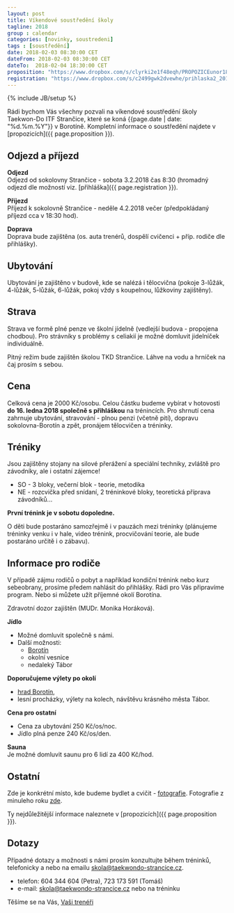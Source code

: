 ```yaml
---
layout: post
title: Víkendové soustředění školy
tagline: 2018
group : calendar
categories: [novinky, soustredeni]
tags : [soustředění]
date: 2018-02-03 08:30:00 CET
dateFrom: 2018-02-03 08:30:00 CET
dateTo:  2018-02-04 18:30:00 CET
proposition: "https://www.dropbox.com/s/clyrki2e1f48eqh/PROPOZICEunor18.pdf?dl=0"
registration: "https://www.dropbox.com/s/c2499gwk2dvewhe/prihlaska2_2018.pdf?dl=0"
---
```

{% include JB/setup %}

Rádi bychom Vás všechny pozvali na víkendové soustředění školy Taekwon-Do ITF Strančice, které se koná {{page.date | date: "%d.%m.%Y"}} v Borotíně.
Kompletní informace o soustředění najdete v [propozicích]({{ page.proposition }}).

## Odjezd a příjezd

**Odjezd**  
Odjezd od sokolovny Strančice - sobota 3.2.2018 čas 8:30 (hromadný odjezd dle možností viz. [přihláška]({{ page.registration }}).

**Příjezd**  
Příjezd k sokolovně Strančice - neděle 4.2.2018 večer (předpokládaný příjezd cca v 18:30 hod).

**Doprava**  
Doprava bude zajištěna (os. auta trenérů, dospělí cvičenci + příp. rodiče dle přihlášky).

## Ubytování

Ubytování je zajištěno v budově, kde se nalézá i tělocvična (pokoje
3-lůžák, 4-lůžák, 5-lůžák, 6-lůžák, pokoj vždy s koupelnou, lůžkoviny
zajištěny).

## Strava

Strava ve formě plné penze ve školní jídelně (vedlejší budova - propojena chodbou).
Pro strávníky s problémy s celiakií je možné domluvit jidelníček individuálně.

Pitný režim bude zajištěn školou TKD Strančice. Láhve na vodu a hrníček na
čaj prosím s sebou.

## Cena

Celková cena je 2000 Kč/osobu. Celou částku budeme vybírat v hotovosti **do 16. ledna 2018 společně s přihláškou** na trénincích.
Pro shrnutí cena zahrnuje ubytování, stravování - plnou penzi (včetně pití), dopravu sokolovna-Borotín a zpět, pronájem tělocvičen a tréninky.

## Tréniky

Jsou zajištěny stojany na silové přerážení a speciální techniky, zvláště pro závodníky, ale i ostatní zájemce!

- SO - 3 bloky, večerní blok - teorie, metodika
- NE - rozcvička před snídaní, 2 tréninkové bloky, teoretická příprava závodníků... 

**První trénink je v sobotu dopoledne.**

O děti bude postaráno samozřejmě i v pauzách mezi tréninky (plánujeme
tréninky venku i v hale, video trénink, procvičování teorie, ale bude
postaráno určitě i o zábavu).

## Informace pro rodiče

V případě zájmu rodičů o pobyt a například kondiční trénink nebo kurz sebeobrany, prosíme předem
nahlásit do přihlášky. Rádi pro Vás připravíme program. Nebo si můžete užít příjemné okolí
Borotína.

Zdravotní dozor zajištěn (MUDr. Monika Horáková).

**Jídlo**  
- Možné domluvit společně s námi.
- Další možnosti:
  - [Borotín](http://www.borotin.cz/hostinec-u-kostela/)
  - okolní vesnice
  - nedaleký Tábor

**Doporučujeme výlety po okolí**  

- [hrad Borotín](http://www.borotin.cz/hrad-borotin-a-barokni-hospodarsky-dvur/),
- lesní procházky, výlety na kolech, návštěvu krásného města Tábor.

**Cena pro ostatní**  

- Cena za ubytování 250 Kč/os/noc.
- Jídlo plná penze 240 Kč/os/den.

**Sauna**  
Je možné domluvit saunu pro 6 lidí za 400 Kč/hod.

## Ostatní  
Zde je konkrétní místo, kde budeme bydlet a cvičit - [fotografie](http://www.halaborotin.cz/fotogalerie.php).
Fotografie z minuleho roku [zde](https://goo.gl/YXLl4L).

Ty nejdůležitější informace naleznete v [propozicích]({{ page.proposition }}).

## Dotazy

Případné dotazy a možnosti s námi prosím konzultujte během tréninků, telefonicky a nebo na emailu <a href="mailto:skola@taekwondo-strancice.cz">skola@taekwondo-strancice.cz</a>.

- telefon: 604 344 604 (Petra), 723 173 591 (Tomáš)
- e-mail: skola@taekwondo-strancice.cz nebo na tréninku

Těšíme se na Vás, [Vaši trenéři](/treneri)
